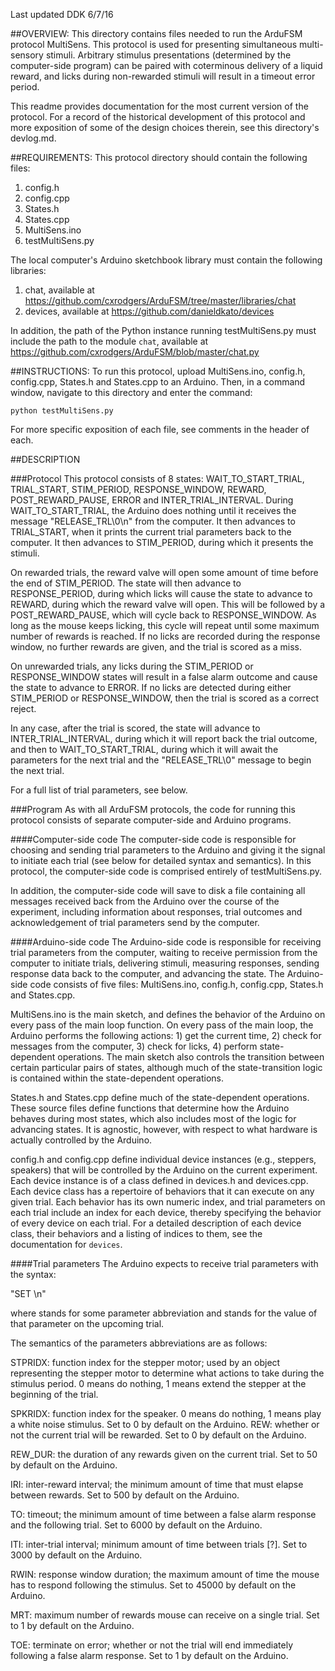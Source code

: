 Last updated DDK 6/7/16

##OVERVIEW: 
This directory contains files needed to run the ArduFSM protocol MultiSens. This protocol is used for presenting simultaneous multi-sensory stimuli. Arbitrary stimulus presentations (determined by the computer-side program) can be paired with coterminous delivery of a liquid reward, and licks during non-rewarded stimuli will result in a timeout error period. 

This readme provides documentation for the most current version of the protocol. For a record of the historical development of this protocol and more exposition of some of the design choices therein, see this directory's devlog.md.


##REQUIREMENTS:
This protocol directory should contain the following files:
   1. config.h
   2. config.cpp
   3. States.h
   4. States.cpp
   5. MultiSens.ino
   6. testMultiSens.py
  
The local computer's Arduino sketchbook library must contain the following libraries:
  1. chat, available at https://github.com/cxrodgers/ArduFSM/tree/master/libraries/chat
  2. devices, available at https://github.com/danieldkato/devices

In addition, the path of the Python instance running testMultiSens.py must include the path to the module `chat`, available at https://github.com/cxrodgers/ArduFSM/blob/master/chat.py


##INSTRUCTIONS:
To run this protocol, upload MultiSens.ino, config.h, config.cpp, States.h and States.cpp to an Arduino. Then, in a command window, navigate to this directory and enter the command:

`python testMultiSens.py`

For more specific exposition of each file, see comments in the header of each.


##DESCRIPTION

###Protocol
This protocol consists of 8 states: WAIT_TO_START_TRIAL, TRIAL_START, STIM_PERIOD, RESPONSE_WINDOW, REWARD, POST_REWARD_PAUSE, ERROR and INTER_TRIAL_INTERVAL. During WAIT_TO_START_TRIAL, the Arduino does nothing until it receives the message "RELEASE_TRL\0\n" from the computer. It then advances to TRIAL_START, when it prints the current trial parameters back to the computer. It then advances to STIM_PERIOD, during which it presents the stimuli. 
 
On rewarded trials, the reward valve will open some amount of time before the end of STIM_PERIOD. The state will then advance to RESPONSE_PERIOD, during which licks will cause the state to advance to REWARD, during which the reward valve will open. This will be followed by a POST_REWARD_PAUSE, which will cycle back to RESPONSE_WINDOW. As long as the mouse keeps licking, this cycle will repeat until some maximum number of rewards is reached. If no licks are recorded during the response window, no further rewards are given, and the trial is scored as a miss. 

On unrewarded trials, any licks during the STIM_PERIOD or RESPONSE_WINDOW states will result in a false alarm outcome and cause the state to advance to ERROR. If no licks are detected during either STIM_PERIOD or RESPONSE_WINDOW, then the trial is scored as a correct reject. 
 
In any case, after the trial is scored, the state will advance to INTER_TRIAL_INTERVAL, during which it will report back the trial outcome, and then to WAIT_TO_START_TRIAL, during which it will await the parameters for the next trial and the "RELEASE_TRL\0" message to begin the next trial.

For a full list of trial parameters, see below. 

###Program
As with all ArduFSM protocols, the code for running this protocol consists of separate computer-side and Arduino programs. 

####Computer-side code
The computer-side code is responsible for choosing and sending trial parameters to the Arduino and giving it the signal to initiate each trial (see below for detailed syntax and semantics). In this protocol, the computer-side code is comprised entirely of testMultiSens.py.

In addition, the computer-side code will save to disk a file containing all messages received back from the Arduino over the course of the experiment, including information about responses, trial outcomes and acknowledgement of trial parameters send by the computer.  

####Arduino-side code
The Arduino-side code is responsible for receiving trial parameters from the computer, waiting to receive permission from the computer to initiate trials, delivering stimuli, measuring responses, sending response data back to the computer, and advancing the state. The Arduino-side code consists of five files: MultiSens.ino, config.h, config.cpp, States.h and States.cpp. 

MultiSens.ino is the main sketch, and defines the behavior of the Arduino on every pass of the main loop function. On every pass of the main loop, the Arduino performs the following actions: 1) get the current time, 2) check for messages from the computer, 3) check for licks, 4) perform state-dependent operations. The main sketch also controls the transition between certain particular pairs of states, although much of the state-transition logic is contained within the state-dependent operations.  

States.h and States.cpp define much of the state-dependent operations. These source files define functions that determine how the Arduino behaves during most states, which also includes most of the logic for advancing states. It is agnostic, however, with respect to what hardware is actually controlled by the Arduino.

config.h and config.cpp define individual device instances (e.g., steppers, speakers) that will be controlled by the Arduino on the current experiment. Each device instance is of a class defined in devices.h and devices.cpp. Each device class has a repertoire of behaviors that it can execute on any given trial. Each behavior has its own numeric index, and trial parameters on each trial include an index for each device, thereby specifying the behavior of every device on each trial. For a detailed description of each device class, their behaviors and a listing of indices to them, see the documentation for `devices`.         

####Trial parameters
The Arduino expects to receive trial parameters with the syntax:

"SET <parameter abbreviation> <parameter value>\n"

where <parameters abbreviation> stands for some parameter abbreviation and <parameter value> stands for the value of that parameter on the upcoming trial.

The semantics of the parameters abbreviations are as follows:
 
STPRIDX: function index for the stepper motor; used by an object representing the stepper motor to determine what actions to take during the stimulus period. 0 means do nothing, 1 means extend the stepper at the beginning of the trial. 

SPKRIDX: function index for the speaker. 0 means do nothing, 1 means play a white noise stimulus. Set to 0 by default on the Arduino. REW: whether or not the current trial will be rewarded. Set to 0 by default on the Arduino.

REW_DUR: the duration of any rewards given on the current trial. Set to 50 by default on the Arduino.

IRI: inter-reward interval; the minimum amount of time that must elapse between rewards. Set to 500 by default on the Arduino. 

TO: timeout; the minimum amount of time between a false alarm response and the following trial. Set to 6000 by default on the Arduino.

ITI: inter-trial interval; minimum amount of time between trials [?]. Set to 3000 by default on the Arduino.

RWIN: response window duration; the maximum amount of time the mouse has to respond following the stimulus. Set to 45000 by default on the Arduino.
 
MRT: maximum number of rewards mouse can receive on a single trial. Set to 1 by default on the Arduino.

TOE: terminate on error; whether or not the trial will end immediately following a false alarm response. Set to 1 by default on the Arduino. 

     

         

